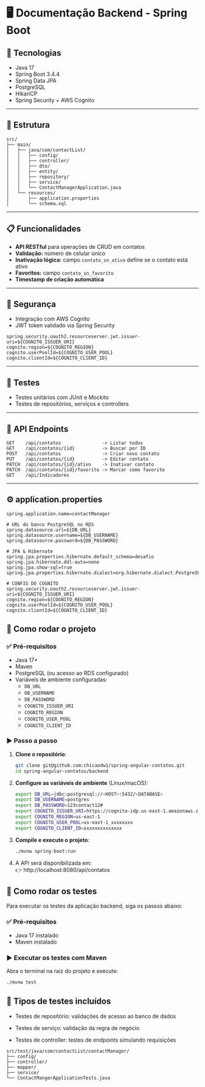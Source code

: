 # 🖥️ Documentação Backend - Spring Boot

## 🔧 Tecnologias

- Java 17
- Spring Boot 3.4.4
- Spring Data JPA
- PostgreSQL
- HikariCP
- Spring Security + AWS Cognito

---

## 📁 Estrutura

```
src/
├── main/
│   ├── java/com/contactList/
│   │   ├── config/
│   │   ├── controller/
│   │   ├── dto/
│   │   ├── entity/
│   │   ├── repository/
│   │   ├── service/
│   │   └── ContactManagerApplication.java
│   └── resources/
│       ├── application.properties
│       └── schema.sql
```

---

## 📋 Funcionalidades

- **API RESTful** para operações de CRUD em contatos
- **Validação:** número de celular único
- **Inativação lógica:** campo `contato_sn_ativo` define se o contato está ativo
- **Favoritos:** campo `contato_sn_favorito`
- **Timestamp de criação automática**

---

## 🔐 Segurança

- Integração com AWS Cognito
- JWT token validado via Spring Security

```properties
spring.security.oauth2.resourceserver.jwt.issuer-uri=${COGNITO_ISSUER_URI}
cognito.region=${COGNITO_REGION}
cognito.userPoolId=${COGNITO_USER_POOL}
cognito.clientId=${COGNITO_CLIENT_ID}
```

---

## 🧪 Testes

- Testes unitários com JUnit e Mockito
- Testes de repositórios, serviços e controllers

---

## 🔗 API Endpoints

```
GET    /api/contatos               -> Listar todos
GET    /api/contatos/{id}          -> Buscar por ID
POST   /api/contatos               -> Criar novo contato
PUT    /api/contatos/{id}          -> Editar contato
PATCH  /api/contatos/{id}/ativo    -> Inativar contato
PATCH  /api/contatos/{id}/favorito -> Marcar como favorito
GET    /api/Indicadores
```

---

## ⚙️ application.properties

```properties
spring.application.name=contactManager

# URL do banco PostgreSQL no RDS
spring.datasource.url=${DB_URL}
spring.datasource.username=${DB_USERNAME}
spring.datasource.password=${DB_PASSWORD}

# JPA & Hibernate
spring.jpa.properties.hibernate.default_schema=desafio
spring.jpa.hibernate.ddl-auto=none
spring.jpa.show-sql=true
spring.jpa.properties.hibernate.dialect=org.hibernate.dialect.PostgreSQLDialect

# CONFIG DO COGNITO
spring.security.oauth2.resourceserver.jwt.issuer-uri=${COGNITO_ISSUER_URI}
cognito.region=${COGNITO_REGION}
cognito.userPoolId=${COGNITO_USER_POOL}
cognito.clientId=${COGNITO_CLIENT_ID}
```

## 🚀 Como rodar o projeto

### ✅ Pré-requisitos

- Java 17+
- Maven
- PostgreSQL (ou acesso ao RDS configurado)
- Variáveis de ambiente configuradas:
  - `DB_URL`
  - `DB_USERNAME`
  - `DB_PASSWORD`
  - `COGNITO_ISSUER_URI`
  - `COGNITO_REGION`
  - `COGNITO_USER_POOL`
  - `COGNITO_CLIENT_ID`

### ▶️ Passo a passo

1. **Clone o repositório**:

   ```bash
   git clone git@github.com:chicaodw1/spring-angular-contatos.git
   cd spring-angular-contatos/backend
   ```

2. **Configure as variáveis de ambiente** (Linux/macOS):

   ```bash
   export DB_URL=jdbc:postgresql://<HOST>:5432/<DATABASE>
   export DB_USERNAME=postgres
   export DB_PASSWORD=123contact12#
   export COGNITO_ISSUER_URI=https://cognito-idp.us-east-1.amazonaws.com/us-east-1_xxxxxxxx
   export COGNITO_REGION=us-east-1
   export COGNITO_USER_POOL=us-east-1_xxxxxxxx
   export COGNITO_CLIENT_ID=xxxxxxxxxxxxxx
   ```

3. **Compile e execute o projeto**:

   ```bash
   ./mvnw spring-boot:run
   ```

4. A API será disponibilizada em:  
   👉 http://localhost:8080/api/contatos

## 🧪 Como rodar os testes

Para executar os testes da aplicação backend, siga os passos abaixo:

### ✅ Pré-requisitos

- Java 17 instalado
- Maven instalado

### ▶️ Executar os testes com Maven

Abra o terminal na raiz do projeto e execute:

```bash
./mvnw test
```

## 🧪 Tipos de testes incluídos

- Testes de repositório: validações de acesso ao banco de dados

- Testes de serviço: validação da regra de negócio

- Testes de controller: testes de endpoints simulando requisições

```
src/test/java/com/contactList/contactManager/
├── config/
├── controller/
├── mapper/
├── service/
└── ContactMangerApplicationTests.java
```
